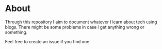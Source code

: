 # About

Through this repository I aim to document whatever I learn about tech using blogs. There might be some problems in case I get anything wrong or something.

Feel free to create an issue if you find one.
